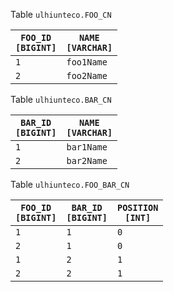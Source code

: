 Table <code>ulhiunteco.FOO_CN</code><table><thead><tr><th><code>FOO_ID [BIGINT]</code></th><th><code>NAME [VARCHAR]</code></th></tr></thead><tbody><tr><td><code>1</code></td><td><code>foo1Name</code></td></tr><tr><td><code>2</code></td><td><code>foo2Name</code></td></tr></tbody></table>
Table <code>ulhiunteco.BAR_CN</code><table><thead><tr><th><code>BAR_ID [BIGINT]</code></th><th><code>NAME [VARCHAR]</code></th></tr></thead><tbody><tr><td><code>1</code></td><td><code>bar1Name</code></td></tr><tr><td><code>2</code></td><td><code>bar2Name</code></td></tr></tbody></table>
Table <code>ulhiunteco.FOO_BAR_CN</code><table><thead><tr><th><code>FOO_ID [BIGINT]</code></th><th><code>BAR_ID [BIGINT]</code></th><th><code>POSITION [INT]</code></th></tr></thead><tbody><tr><td><code>1</code></td><td><code>1</code></td><td><code>0</code></td></tr><tr><td><code>2</code></td><td><code>1</code></td><td><code>0</code></td></tr><tr><td><code>1</code></td><td><code>2</code></td><td><code>1</code></td></tr><tr><td><code>2</code></td><td><code>2</code></td><td><code>1</code></td></tr></tbody></table>
